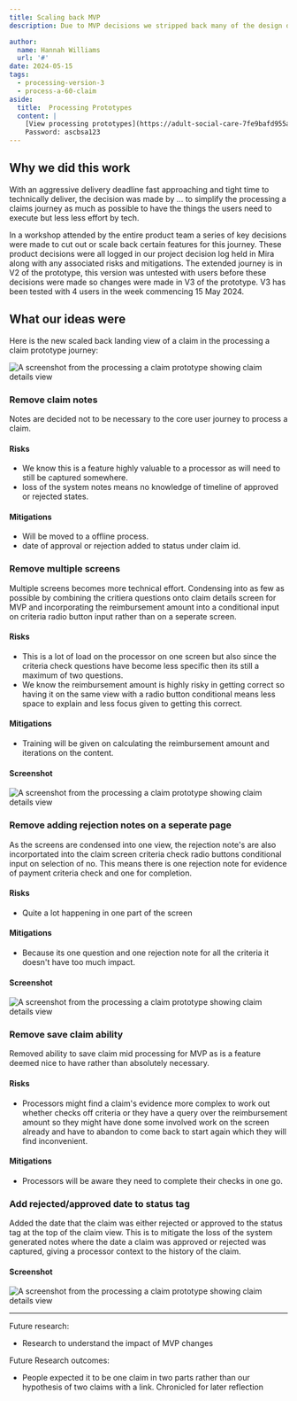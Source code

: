 ```yaml
---
title: Scaling back MVP
description: Due to MVP decisions we stripped back many of the design decisions to accommodate quicker technical delivery. 

author:
  name: Hannah Williams
  url: '#'
date: 2024-05-15
tags:
  - processing-version-3
  - process-a-60-claim
aside:
  title:  Processing Prototypes
  content: |
    [View processing prototypes](https://adult-social-care-7fe9bafd955a.herokuapp.com/version-index?area=Processing) 
    Password: ascbsa123
---
```


## Why we did this work

With an aggressive delivery deadline fast approaching and tight time to technically deliver, the decision was made by … to simplify the processing a claims journey as much as possible to have the things the users need to execute but less less effort by tech. 

In a workshop attended by the entire product team a series of key decisions were made to cut out or scale back certain features for this journey. These product decisions were all logged in our project decision log held in Mira along with any associated risks and mitigations. The extended journey is in V2 of the prototype, this version was untested with users before these decisions were made so changes were made in V3 of the prototype. V3 has been tested with 4 users in the week commencing 15 May 2024.


## What our ideas were

Here is the new scaled back landing view of a claim in the processing a claim prototype journey:

![A screenshot from the processing a claim prototype showing claim details view](claim-details-v3.png "Claim details view of a unprocessed claim")

### Remove claim notes

Notes are decided not to be necessary to the core user journey to process a claim.

#### Risks

- We know this is a feature highly valuable to a processor as will need to still be captured somewhere. 
- loss of the system notes means no knowledge of timeline of approved or rejected states. 

#### Mitigations

- Will be moved to a offline process. 
- date of approval or rejection added to status under claim id.


### Remove multiple screens

Multiple screens becomes more technical effort. Condensing into as few as possible by combining the critiera questions onto claim details screen for MVP and incorporating the reimbursement amount into a conditional input on criteria radio button input rather than on a seperate screen.

#### Risks

- This is a lot of load on the processor on one screen but also since the criteria check questions have become less specific then its still a maximum of two questions. 
- We know the reimbursement amount is highly risky in getting correct so having it on the same view with a radio button conditional means less space to explain and less focus given to getting this correct.

#### Mitigations

- Training will be given on calculating the reimbursement amount and iterations on the content.

#### Screenshot

![A screenshot from the processing a claim prototype showing claim details view](claim-details-yes.png "Claim details view with yes checked radio selections")

### Remove adding rejection notes on a seperate page

As the screens are condensed into one view, the rejection note's are also incorportated into the claim screen criteria check radio buttons conditional input on selection of no. This means there is one rejection note for evidence of payment criteria check and one for completion. 

#### Risks
- Quite a lot happening in one part of the screen

#### Mitigations
- Because its one question and one rejection note for all the criteria it doesn't have too much impact.

#### Screenshot
![A screenshot from the processing a claim prototype showing claim details view](claim-details-no.png "Claim details view with no checked radio selections")


### Remove save claim ability 

Removed ability to save claim mid processing for MVP as is a feature deemed nice to have rather than absolutely necessary.

#### Risks

- Processors might find a claim's evidence more complex to work out whether checks off criteria or they have a query over the reimbursement amount so they might have done some involved work on the screen already and have to abandon to come back to start again which they will find inconvenient.  

#### Mitigations

- Processors will be aware they need to complete their checks in one go.


### Add rejected/approved date to status tag

Added the date that the claim was either rejected or approved to the status tag at the top of the claim view. This is to mitigate the loss of the system generated notes where the date a claim was approved or rejected was captured, giving a processor context to the history of the claim. 

#### Screenshot
![A screenshot from the processing a claim prototype showing claim details view](approved-claim.png "Claim details view with no checked radio selections")



------


Future research:
- Research to understand the impact of MVP changes


Future Research outcomes:
- People expected it to be one claim in two parts rather than our hypothesis of two claims with a link. Chronicled for later reflection


